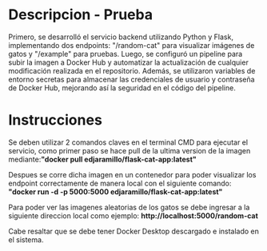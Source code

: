 # Descripcion - Prueba

Primero, se desarrolló el servicio backend utilizando Python y Flask, implementando dos endpoints: "/random-cat" para visualizar imágenes de gatos y "/example" para pruebas. Luego, se configuró un pipeline para subir la imagen a Docker Hub y automatizar la actualización de cualquier modificación realizada en el repositorio. Además, se utilizaron variables de entorno secretas para almacenar las credenciales de usuario y contraseña de Docker Hub, mejorando así la seguridad en el código del pipeline.

# Instrucciones

Se deben utilizar 2 comandos claves en el terminal CMD para ejecutar el servicio, como primer paso se hace pull de la ultima version de la imagen mediante:**"docker pull edjaramillo/flask-cat-app:latest"**

 Despues se corre dicha imagen en un contenedor para poder visualizar los endpoint correctamente de manera local con el siguiente comando: **"docker run -d -p 5000:5000 edjaramillo/flask-cat-app:latest"**

Para poder ver las imagenes aleatorias de los gatos se debe ingresar a la siguiente direccion local como ejemplo: **http://localhost:5000/random-cat**

Cabe resaltar que se debe tener Docker Desktop descargado e instalado en el sistema.

